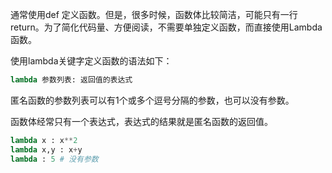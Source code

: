 
通常使用def 定义函数。但是，很多时候，函数体比较简洁，可能只有一行return。为了简化代码量、方便阅读，不需要单独定义函数，而直接使用Lambda函数。

使用lambda关键字定义函数的语法如下：

```Python
lambda 参数列表: 返回值的表达式
```

匿名函数的参数列表可以有1个或多个逗号分隔的参数，也可以没有参数。

函数体经常只有一个表达式，表达式的结果就是匿名函数的返回值。

```Python
lambda x : x**2
lambda x,y : x+y
lambda : 5 # 没有参数
```

